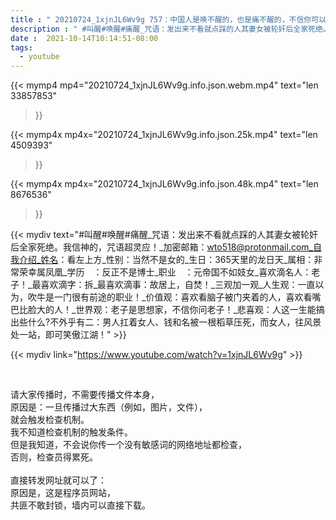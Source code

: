```yaml
---
title : " 20210724_1xjnJL6Wv9g 757：中国人是唤不醒的，也是痛不醒的，不信你可以试着去叫醒你的家人或亲人。 "
description : " #叫醒#唤醒#痛醒_咒语：发出来不看就点踩的人其妻女被轮奸后全家死绝。我信神的，咒语超灵应！_加密邮箱：wto518@protonmail.com_自我介绍_姓名：看左上方_性别：当然不是女的_生日：365天里的龙日天_属相：非常荣幸属凤凰_学历　：反正不是博士_职业　：元帝国不如妓女_喜欢滴名人：老子！_最喜欢滴字：拆_最喜欢滴事：故居上，自焚！_三观加一观_人生观：一直以为，吹牛是一门很有前途的职业！_价值观：喜欢看脑子被门夹着的人，喜欢看嘴巴比脸大的人！_世界观：老子是思想家，不信你问老子！_悲喜观：人这一生能搞出些什么?不外乎有二：男人扛着女人、钱和名被一根稻草压死，而女人，往风景处一站，即可笑傲江湖！ "
date :  2021-10-14T10:14:51-08:00
tags:
  - youtube
---
```


{{< mymp4 mp4="20210724_1xjnJL6Wv9g.info.json.webm.mp4" 
text="len 33857853"
>}}

{{< mymp4x  mp4x="20210724_1xjnJL6Wv9g.info.json.25k.mp4"
text="len 4509393"
>}}

{{< mymp4x  mp4x="20210724_1xjnJL6Wv9g.info.json.48k.mp4"
text="len 8676536"
>}}


{{< mydiv text="#叫醒#唤醒#痛醒_咒语：发出来不看就点踩的人其妻女被轮奸后全家死绝。我信神的，咒语超灵应！_加密邮箱：wto518@protonmail.com_自我介绍_姓名：看左上方_性别：当然不是女的_生日：365天里的龙日天_属相：非常荣幸属凤凰_学历　：反正不是博士_职业　：元帝国不如妓女_喜欢滴名人：老子！_最喜欢滴字：拆_最喜欢滴事：故居上，自焚！_三观加一观_人生观：一直以为，吹牛是一门很有前途的职业！_价值观：喜欢看脑子被门夹着的人，喜欢看嘴巴比脸大的人！_世界观：老子是思想家，不信你问老子！_悲喜观：人这一生能搞出些什么?不外乎有二：男人扛着女人、钱和名被一根稻草压死，而女人，往风景处一站，即可笑傲江湖！" >}}
<br>

{{< mydiv link="https://www.youtube.com/watch?v=1xjnJL6Wv9g" >}}


<br>

请大家传播时，不需要传播文件本身，<br>
原因是：一旦传播过大东西（例如，图片，文件），<br>
就会触发检查机制。<br>
我不知道检查机制的触发条件。<br>
但是我知道，不会说你传一个没有敏感词的网络地址都检查，<br>
否则，检查员得累死。<br><br>
直接转发网址就可以了：<br>
原因是，这是程序员网站，<br>
共匪不敢封锁，墙内可以直接下载。


